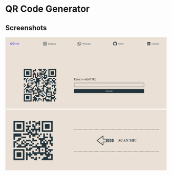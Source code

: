 # QR Code Generator

## Screenshots

![Main Page](./src/assets/1.png)
![Main Page](./src/assets/Screenshot%202024-11-05%20224130.png)

